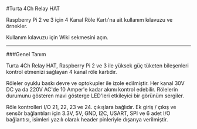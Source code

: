 #Turta 4Ch Relay HAT

Raspberry Pi 2 ve 3 için 4 Kanal Röle Kartı'na ait kullanım kılavuzu ve örnekler.

Kullanım kılavuzu için Wiki sekmesini açın.

---

###Genel Tanım

Turta 4Ch Relay HAT, Raspberry Pi 2 ve 3 ile yüksek güç tüketen bileşenleri kontrol etmenizi sağlayan 4 kanal röle kartıdır.

Röleler oyuklu baskı devre ve optokupler ile izole edilmiştir. Her kanal 30V DC ya da 220V AC'de 10 Amper'e kadar akımı kontrol edebilir. Rölelerin durumunu gösteren mavi gösterge LED'leri etkileyici bir görünüm sergiler.

Röle kontrolleri I/O 21, 22, 23 ve 24. çıkışlara bağlıdır. Ek giriş / çıkış ve sensör bağlantıları için 3.3V, 5V, GND, I2C, USART, SPI ve 6 adet I/O bağlantısı, isimleri yazılı olarak header pinleriyle dışarıya verilmiştir.
